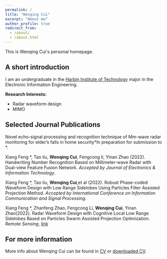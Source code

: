 ```yaml
---
permalink: /
title: "Wenqing Cui"
excerpt: "About me"
author_profile: true
redirect_from: 
  - /about/
  - /about.html
---
```


This is Wenqing Cui's personal homepage. 

## A short introduction
I am an undergraduate in the [Harbin Institute of Technology](http://en.hit.edu.cn/) major in the Electronic Information Engineering. 

<b>Research Interests:</b>
* Radar waveform design
* MIMO

## Selected Journal Publications
Novel echo-signal processing and recognition technique of Mm-wave radar monitoring for elder’s falls in home security*In preparation for submission to *. 

Xiang Feng *, Tao liu, **Wenqing Cui**, Fengcong li, Yinan Zhao (2022). Handwriting Number Recognition Based on Millimeter-wave Radar
with Dual-view Feature Fusion Network. *Accepted by Journal of Electronics & Information Technology*. 

Xiang Feng *, Tao liu, **Wenqing Cui**,et al (2022). Robust Phase-coded Waveform Design with Low Range Sidelobes Using Particles Filter Assisted Projection Method. *Accepted by International Conference on Information Communication and Signal Processing*. 

Xiang Feng *, Zhanfeng Zhao, Fengcong Li, **Wenqing Cui**, Yinan Zhao(2022). Radar Waveform Design with Cognitive Local Low Range Sidelobes
Based on Particles Swarm Assisted Projection Optimization. *Remote Sensing*, [link](https://doi.org/10.3390/rs14174186)

## For more information
More info about Wenqing Cui can be found in [CV](https://dreamaker-mrc.github.io/cv/) or [downloaded CV](https://dreamaker-mrc.github.io/files/CV_Eng.pdf).
